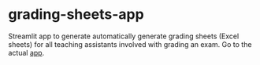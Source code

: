 # grading-sheets-app
Streamlit app to generate automatically generate grading sheets (Excel sheets) for all teaching assistants involved with grading an exam. Go to the actual [app](https://grading-sheets.streamlit.app/).
